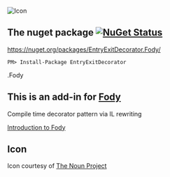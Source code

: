 ![Icon](https://raw.github.com/Fody/EntryExitDecorator/master/Icons/package_icon.png)

## The nuget package  [![NuGet Status](http://img.shields.io/nuget/v/EntryExitDecorator.Fody.svg?style=flat)](https://www.nuget.org/packages/EntryExitDecorator.Fody/)

https://nuget.org/packages/EntryExitDecorator.Fody/

    PM> Install-Package EntryExitDecorator
   .Fody

## This is an add-in for [Fody](https://github.com/Fody/Fody/) 

Compile time decorator pattern via IL rewriting

[Introduction to Fody](http://github.com/Fody/Fody/wiki/SampleUsage)

## Icon

Icon courtesy of [The Noun Project](http://thenounproject.com)



